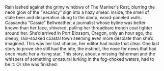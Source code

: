Rain lashed against the grimy windows of The Mariner's Rest, blurring the neon glow of the "Vacancy" sign into a hazy smear.  Inside, the smell of stale beer and desperation clung to the damp, wood-paneled walls. Cassandra "Cassie" Bellweather, a journalist whose byline was better known than her face, shivered, pulling her threadbare trench coat tighter around her.  She’d arrived in Port Blossom, Oregon, only an hour ago, the sleepy, rain-soaked coastal town seeming even more desolate than she’d imagined. This was her last chance, her editor had made that clear.  One last story to prove she still had the bite, the instinct, the nose for news that had once made her a rising star.  This story, about a missing fisherman and the whispers of something unnatural lurking in the fog-choked waters, had to be it. Or she was finished.
